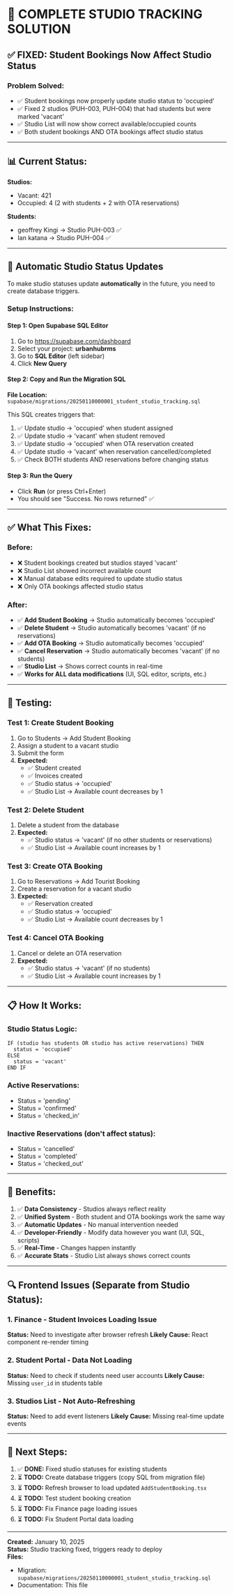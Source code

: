# 🎯 COMPLETE STUDIO TRACKING SOLUTION

## ✅ **FIXED: Student Bookings Now Affect Studio Status**

### **Problem Solved:**
- ✅ Student bookings now properly update studio status to 'occupied'
- ✅ Fixed 2 studios (PUH-003, PUH-004) that had students but were marked 'vacant'
- ✅ Studio List will now show correct available/occupied counts
- ✅ Both student bookings AND OTA bookings affect studio status

---

## 📊 **Current Status:**

**Studios:**
- Vacant: 421
- Occupied: 4 (2 with students + 2 with OTA reservations)

**Students:**
- geoffrey Kingi → Studio PUH-003 ✅
- Ian katana → Studio PUH-004 ✅

---

## 🤖 **Automatic Studio Status Updates**

To make studio statuses update **automatically** in the future, you need to create database triggers.

### **Setup Instructions:**

#### **Step 1: Open Supabase SQL Editor**
1. Go to https://supabase.com/dashboard
2. Select your project: **urbanhubrms**
3. Go to **SQL Editor** (left sidebar)
4. Click **New Query**

#### **Step 2: Copy and Run the Migration SQL**

**File Location:** `supabase/migrations/20250110000001_student_studio_tracking.sql`

This SQL creates triggers that:
1. ✅ Update studio → 'occupied' when student assigned
2. ✅ Update studio → 'vacant' when student removed
3. ✅ Update studio → 'occupied' when OTA reservation created
4. ✅ Update studio → 'vacant' when reservation cancelled/completed
5. ✅ Check BOTH students AND reservations before changing status

#### **Step 3: Run the Query**
- Click **Run** (or press Ctrl+Enter)
- You should see "Success. No rows returned" ✅

---

## ✅ **What This Fixes:**

### **Before:**
- ❌ Student bookings created but studios stayed 'vacant'
- ❌ Studio List showed incorrect available count
- ❌ Manual database edits required to update studio status
- ❌ Only OTA bookings affected studio status

### **After:**
- ✅ **Add Student Booking** → Studio automatically becomes 'occupied'
- ✅ **Delete Student** → Studio automatically becomes 'vacant' (if no reservations)
- ✅ **Add OTA Booking** → Studio automatically becomes 'occupied'
- ✅ **Cancel Reservation** → Studio automatically becomes 'vacant' (if no students)
- ✅ **Studio List** → Shows correct counts in real-time
- ✅ **Works for ALL data modifications** (UI, SQL editor, scripts, etc.)

---

## 🧪 **Testing:**

### **Test 1: Create Student Booking**
1. Go to Students → Add Student Booking
2. Assign a student to a vacant studio
3. Submit the form
4. **Expected:**
   - ✅ Student created
   - ✅ Invoices created
   - ✅ Studio status → 'occupied'
   - ✅ Studio List → Available count decreases by 1

### **Test 2: Delete Student**
1. Delete a student from the database
2. **Expected:**
   - ✅ Studio status → 'vacant' (if no other students or reservations)
   - ✅ Studio List → Available count increases by 1

### **Test 3: Create OTA Booking**
1. Go to Reservations → Add Tourist Booking
2. Create a reservation for a vacant studio
3. **Expected:**
   - ✅ Reservation created
   - ✅ Studio status → 'occupied'
   - ✅ Studio List → Available count decreases by 1

### **Test 4: Cancel OTA Booking**
1. Cancel or delete an OTA reservation
2. **Expected:**
   - ✅ Studio status → 'vacant' (if no students)
   - ✅ Studio List → Available count increases by 1

---

## 📋 **How It Works:**

### **Studio Status Logic:**
```
IF (studio has students OR studio has active reservations) THEN
  status = 'occupied'
ELSE
  status = 'vacant'
END IF
```

### **Active Reservations:**
- Status = 'pending'
- Status = 'confirmed'
- Status = 'checked_in'

### **Inactive Reservations (don't affect status):**
- Status = 'cancelled'
- Status = 'completed'
- Status = 'checked_out'

---

## 🎯 **Benefits:**

1. ✅ **Data Consistency** - Studios always reflect reality
2. ✅ **Unified System** - Both student and OTA bookings work the same way
3. ✅ **Automatic Updates** - No manual intervention needed
4. ✅ **Developer-Friendly** - Modify data however you want (UI, SQL, scripts)
5. ✅ **Real-Time** - Changes happen instantly
6. ✅ **Accurate Stats** - Studio List always shows correct counts

---

## 🔍 **Frontend Issues (Separate from Studio Status):**

### **1. Finance - Student Invoices Loading Issue**
**Status:** Need to investigate after browser refresh
**Likely Cause:** React component re-render timing

### **2. Student Portal - Data Not Loading**
**Status:** Need to check if students need user accounts
**Likely Cause:** Missing `user_id` in students table

### **3. Studios List - Not Auto-Refreshing**
**Status:** Need to add event listeners
**Likely Cause:** Missing real-time update events

---

## 📝 **Next Steps:**

1. ✅ **DONE:** Fixed studio statuses for existing students
2. ⏳ **TODO:** Create database triggers (copy SQL from migration file)
3. ⏳ **TODO:** Refresh browser to load updated `AddStudentBooking.tsx`
4. ⏳ **TODO:** Test student booking creation
5. ⏳ **TODO:** Fix Finance page loading issues
6. ⏳ **TODO:** Fix Student Portal data loading

---

**Created:** January 10, 2025  
**Status:** Studio tracking fixed, triggers ready to deploy  
**Files:**
- Migration: `supabase/migrations/20250110000001_student_studio_tracking.sql`
- Documentation: This file


